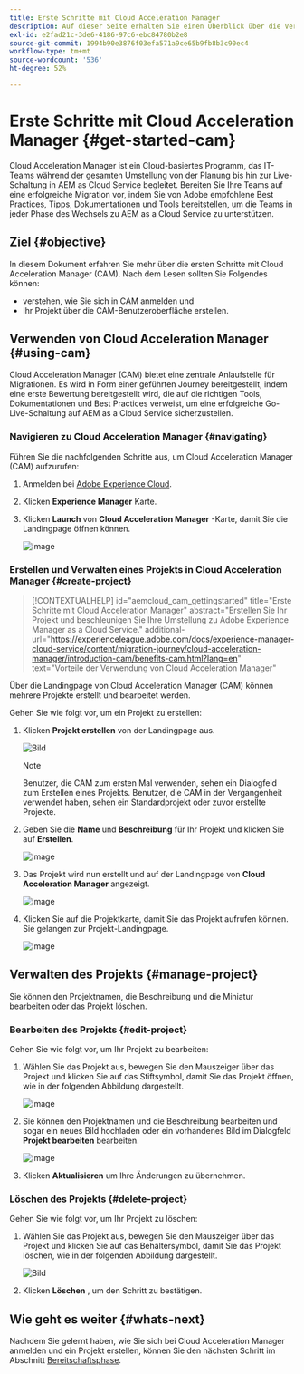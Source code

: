 ```yaml
---
title: Erste Schritte mit Cloud Acceleration Manager
description: Auf dieser Seite erhalten Sie einen Überblick über die Verwendung und die ersten Schritte mit Cloud Acceleration Manager.
exl-id: e2fad21c-3de6-4186-97c6-ebc84780b2e8
source-git-commit: 1994b90e3876f03efa571a9ce65b9fb8b3c90ec4
workflow-type: tm+mt
source-wordcount: '536'
ht-degree: 52%

---
```


# Erste Schritte mit Cloud Acceleration Manager {#get-started-cam}

Cloud Acceleration Manager ist ein Cloud-basiertes Programm, das IT-Teams während der gesamten Umstellung von der Planung bis hin zur Live-Schaltung in AEM as Cloud Service begleitet. Bereiten Sie Ihre Teams auf eine erfolgreiche Migration vor, indem Sie von Adobe empfohlene Best Practices, Tipps, Dokumentationen und Tools bereitstellen, um die Teams in jeder Phase des Wechsels zu AEM as a Cloud Service zu unterstützen.

## Ziel {#objective}

In diesem Dokument erfahren Sie mehr über die ersten Schritte mit Cloud Acceleration Manager (CAM). Nach dem Lesen sollten Sie Folgendes können:

* verstehen, wie Sie sich in CAM anmelden und
* Ihr Projekt über die CAM-Benutzeroberfläche erstellen.

## Verwenden von Cloud Acceleration Manager {#using-cam}

Cloud Acceleration Manager (CAM) bietet eine zentrale Anlaufstelle für Migrationen. Es wird in Form einer geführten Journey bereitgestellt, indem eine erste Bewertung bereitgestellt wird, die auf die richtigen Tools, Dokumentationen und Best Practices verweist, um eine erfolgreiche Go-Live-Schaltung auf AEM as a Cloud Service sicherzustellen.

### Navigieren zu Cloud Acceleration Manager {#navigating}

Führen Sie die nachfolgenden Schritte aus, um Cloud Acceleration Manager (CAM) aufzurufen:

1. Anmelden bei [Adobe Experience Cloud](https://experience.adobe.com).

1. Klicken **Experience Manager** Karte.

1. Klicken **Launch** von **Cloud Acceleration Manager** -Karte, damit Sie die Landingpage öffnen können.

   ![image](/help/journey-migration/cloud-acceleration-manager/assets/cam-1.png)

### Erstellen und Verwalten eines Projekts in Cloud Acceleration Manager {#create-project}

>[!CONTEXTUALHELP]
>id="aemcloud_cam_gettingstarted"
>title="Erste Schritte mit Cloud Acceleration Manager"
>abstract="Erstellen Sie Ihr Projekt und beschleunigen Sie Ihre Umstellung zu Adobe Experience Manager as a Cloud Service."
>additional-url="https://experienceleague.adobe.com/docs/experience-manager-cloud-service/content/migration-journey/cloud-acceleration-manager/introduction-cam/benefits-cam.html?lang=en" text="Vorteile der Verwendung von Cloud Acceleration Manager"

Über die Landingpage von Cloud Acceleration Manager (CAM) können mehrere Projekte erstellt und bearbeitet werden.

Gehen Sie wie folgt vor, um ein Projekt zu erstellen:

1. Klicken **Projekt erstellen** von der Landingpage aus.

   ![Bild](/help/journey-migration/cloud-acceleration-manager/assets/cam-2.png)

   >[!NOTE]
   >Benutzer, die CAM zum ersten Mal verwenden, sehen ein Dialogfeld zum Erstellen eines Projekts. Benutzer, die CAM in der Vergangenheit verwendet haben, sehen ein Standardprojekt oder zuvor erstellte Projekte.

1. Geben Sie die **Name** und **Beschreibung** für Ihr Projekt und klicken Sie auf **Erstellen**.

   ![image](/help/journey-migration/cloud-acceleration-manager/assets/cam-3.png)

1. Das Projekt wird nun erstellt und auf der Landingpage von **Cloud Acceleration Manager** angezeigt.

   ![image](/help/journey-migration/cloud-acceleration-manager/assets/cam-landing.png)

1. Klicken Sie auf die Projektkarte, damit Sie das Projekt aufrufen können. Sie gelangen zur Projekt-Landingpage.

   ![image](/help/journey-migration/cloud-acceleration-manager/assets/cam-5.png)

## Verwalten des Projekts {#manage-project}

Sie können den Projektnamen, die Beschreibung und die Miniatur bearbeiten oder das Projekt löschen.

### Bearbeiten des Projekts {#edit-project}

Gehen Sie wie folgt vor, um Ihr Projekt zu bearbeiten:

1. Wählen Sie das Projekt aus, bewegen Sie den Mauszeiger über das Projekt und klicken Sie auf das Stiftsymbol, damit Sie das Projekt öffnen, wie in der folgenden Abbildung dargestellt.

   ![image](/help/journey-migration/cloud-acceleration-manager/assets/cam-4.png)

1. Sie können den Projektnamen und die Beschreibung bearbeiten und sogar ein neues Bild hochladen oder ein vorhandenes Bild im Dialogfeld **Projekt bearbeiten** bearbeiten.

   ![image](/help/journey-migration/cloud-acceleration-manager/assets/cam-edit.png)

1. Klicken **Aktualisieren** um Ihre Änderungen zu übernehmen.

### Löschen des Projekts {#delete-project}

Gehen Sie wie folgt vor, um Ihr Projekt zu löschen:

1. Wählen Sie das Projekt aus, bewegen Sie den Mauszeiger über das Projekt und klicken Sie auf das Behältersymbol, damit Sie das Projekt löschen, wie in der folgenden Abbildung dargestellt.

   ![Bild](/help/journey-migration/cloud-acceleration-manager/assets/cam-4.png)

1. Klicken **Löschen** , um den Schritt zu bestätigen.

## Wie geht es weiter {#whats-next}

Nachdem Sie gelernt haben, wie Sie sich bei Cloud Acceleration Manager anmelden und ein Projekt erstellen, können Sie den nächsten Schritt im Abschnitt [Bereitschaftsphase](https://experienceleague.adobe.com/docs/experience-manager-cloud-service/content/migration-journey/cloud-acceleration-manager/using-cam/cam-readiness-phase.html?lang=de).
